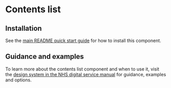 # Contents list

## Installation

See the [main README quick start guide](https://github.com/nhsuk/nhsuk-frontend#quick-start) for how to install this component.

## Guidance and examples

To learn more about the contents list component and when to use it, visit the [design system in the NHS digital service manual](https://service-manual.nhs.uk/design-system/components/contents-list) for guidance, examples and options.
